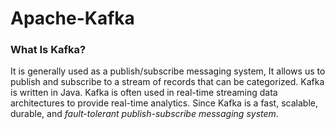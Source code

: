 # Apache-Kafka
### What Is Kafka?
It is generally used as a publish/subscribe messaging system, It allows us to publish and subscribe to a stream of records that can be categorized. Kafka is written in Java.  Kafka is often used in real-time streaming data architectures to provide real-time analytics. Since Kafka is a fast, scalable, durable, and *fault-tolerant publish-subscribe messaging system*.
